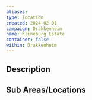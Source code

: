 ```yaml
---
aliases: 
type: location
created: 2024-02-01
campaign: Drakkenheim
name: Klineburg Estate
container: false
within: Drakkenheim
---
```


## Description


## Sub Areas/Locations

<!-- QueryToSerialize: LIST FROM "DND - Drakkenheim/Locations" WHERE within = "Kleinburg Estate" -->
